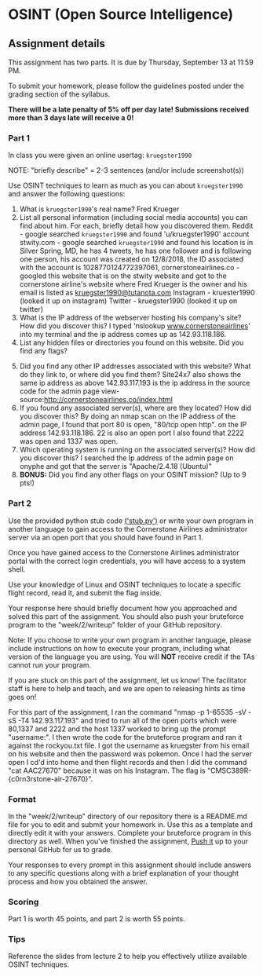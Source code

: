OSINT (Open Source Intelligence)
======

## Assignment details

This assignment has two parts. It is due by Thursday, September 13 at 11:59 PM.

To submit your homework, please follow the guidelines posted under the grading section of the syllabus.

**There will be a late penalty of 5% off per day late! Submissions received more than 3 days late will receive a 0!**

### Part 1

In class you were given an online usertag: `kruegster1990`

NOTE: "briefly describe" = 2-3 sentences (and/or include screenshot(s))

Use OSINT techniques to learn as much as you can about `kruegster1990` and answer the following questions:

1. What is `kruegster1990`'s real name?
  Fred Krueger
2. List all personal information (including social media accounts) you can find about him. For each, briefly detail how you discovered them.
    Reddit - google searched `kruegster1990` and found 'u/kruegster1990' account
    stwity.com - google searched `kruegster1990` and found his location is in Silver Spring, MD, he has 4 tweets, he has one follower and is following one person, his account was created on 12/8/2018, the ID associated with the account is 1028770124772397061,
    cornerstoneairlines.co - googled this website that is on the stwity website and got to the cornerstone airline's website where Fred Krueger is the owner and his email is listed as kruegster1990@tutanota.com
    Instagram - kruester1990 (looked it up on instagram)
    Twitter - kruegster1990 (looked it up on twitter)
3. What is the IP address of the webserver hosting his company's site? How did you discover this?
  I typed 'nslookup www.cornerstoneairlines' into my terminal and the ip address comes up as 142.93.118.186.
4. List any hidden files or directories you found on this website. Did you find any flags?
  <!-- CMSC389R-{h1dden_fl4g_in_s0urce} -->
5. Did you find any other IP addresses associated with this website? What do they link to, or where did you find them?
  Site24x7 also shows the same ip address as above
  142.93.117.193 is the ip address in the source code for the admin page
  view-source:http://cornerstoneairlines.co/index.html
6. If you found any associated server(s), where are they located? How did you discover this?
  By doing an nmap scan on the IP address of the admin page, I found that port 80 is open, "80/tcp   open   http".
  on the IP address 142.93.118.186. 22 is also an open port
  I also found that 2222 was open and 1337 was open.
7. Which operating system is running on the associated server(s)? How did you discover this?
    I searched the Ip address of the admin page on onyphe and got that the server is "Apache/2.4.18 (Ubuntu)"
8. **BONUS:** Did you find any other flags on your OSINT mission? (Up to 9 pts!)
    <!-- CMSC389R-{h1dden_fl4g_in_s0urce} -->


### Part 2

Use the provided python stub code [('stub.py')](stub.py) or write your own program in another language to gain access to the Cornerstone Airlines administrator server via an open port that you should have found in Part 1.

Once you have gained access to the Cornerstone Airlines administrator portal with the correct login credentials, you will have access to a system shell.

Use your knowledge of Linux and OSINT techniques to locate a specific flight record, read it, and submit the flag inside.

Your response here should briefly document how you approached and solved this part of the assignment. You should also push your bruteforce program to the "week/2/writeup" folder of your GitHub repository.

Note: If you choose to write your own program in another language, please include instructions on how to execute your program, including what version of the language you are using. You will **NOT** receive credit if the TAs cannot run your program.

If you are stuck on this part of the assignment, let us know! The facilitator staff is here to help and teach, and we are open to releasing hints as time goes on!

  For this part of the assignment, I ran the command "nmap -p 1-65535 -sV -sS -T4 142.93.117.193" and tried to run all of the open ports which were 80,1337 and 2222 and the host 1337 worked to bring up the prompt "username:". I then wrote the code for the bruteforce program and ran it against the rockyou.txt file. I got the username as kruegster from his email on his website and then the password was pokemon. Once I had the server open I cd'd into home and then flight records and then I did the command "cat AAC27670" because it was on his Instagram. The flag is "CMSC389R-{c0rn3rstone-air-27670}".
### Format
In the "week/2/writeup" directory of our repository there is a README.md file for you to edit and submit your homework in. Use this as a template and directly edit it with your answers. Complete your bruteforce program in this directory as well. When you've finished the assignment, [Push it](https://github.com/UMD-CS-STICs/389Rfall18/blob/master/HW_Submit_Instructions.md) up to your personal GitHub for us to grade.

Your responses to every prompt in this assignment should include answers to any specific questions along with a brief explanation of your thought process and how you obtained the answer.

### Scoring

Part 1 is worth 45 points, and part 2 is worth 55 points.

### Tips

Reference the slides from lecture 2 to help you effectively utilize available OSINT techniques.

